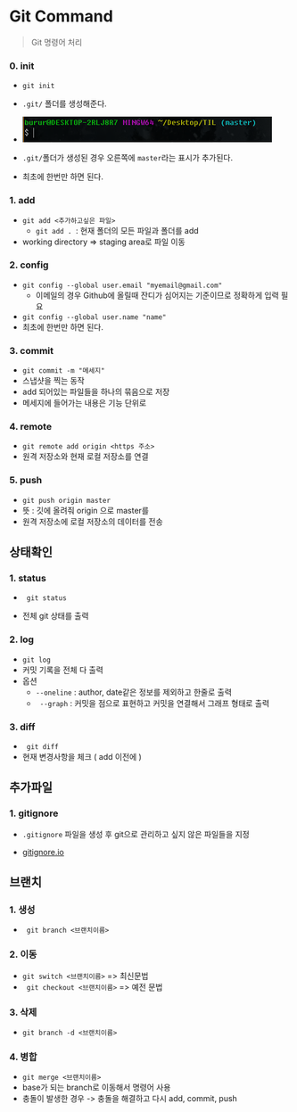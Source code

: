 # Git Command

> Git 명령어 처리

### 0. init

- `git init`
- `.git/` 폴더를 생성해준다.
- ![image-20201229151417088](command.assets/image-20201229151417088.png)

- `.git/`폴더가 생성된 경우 오른쪽에 `master`라는 표시가 추가된다.

- 최초에 한번만 하면 된다.

### 1. add

- `git add <추가하고싶은 파일>`
  - `git add . `: 현재 폴더의 모든 파일과 폴더를 add
- working directory => staging area로 파일 이동

### 2. config

- `git config --global user.email "myemail@gmail.com"`
  - 이메일의 경우 Github에 올릴때 잔디가 심어지는 기준이므로 정확하게 입력 필요
- `git config --global user.name "name"`
- 최초에 한번만 하면 된다.



### 3. commit

- `git commit -m "메세지"`
- 스냅샷을 찍는 동작
- add 되어있는 파일들을 하나의 묶음으로 저장
- 메세지에 들어가는 내용은 기능 단위로

### 4. remote

- `git remote add origin <https 주소>`
- 원격 저장소와 현재 로컬 저장소를 연결

### 5. push

- `git push origin master`
- 뜻 : 깃에 올려줘 origin 으로 master를
- 원격 저장소에 로컬 저장소의 데이터를 전송



## 상태확인

### 1. status

- ``` git status```

- 전체 git 상태를 출력

### 2. log

- ``` git log ```
- 커밋 기록을 전체 다 출력
- 옵션
  - ```--oneline``` :  author, date같은 정보를 제외하고 한줄로 출력
  - ``` --graph``` : 커밋을 점으로 표현하고 커밋을 연결해서 그래프 형태로 출력

### 3. diff

- ``` git diff```
- 현재 변경사항을 체크 ( add 이전에 )



## 추가파일

### 1. gitignore

- ```.gitignore``` 파일을 생성 후 git으로 관리하고 싶지 않은 파일들을 지정

- [gitignore.io](https://www.toptal.com/developers/gitignore) 

  

## 브랜치

### 1. 생성

- ``` git branch <브랜치이름>```

### 2. 이동

- ```git switch <브랜치이름>``` => 최신문법
- ``` git checkout <브랜치이름>``` => 예전 문법

### 3. 삭제

- ```git branch -d <브랜치이름>```

### 4. 병합

- ```git merge <브랜치이름> ``` 
- base가 되는 branch로 이동해서 명령어 사용
- 충돌이 발생한 경우 -> 충돌을 해결하고 다시  add, commit, push

### 

